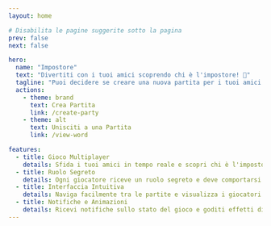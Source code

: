 ```yaml
---
layout: home

# Disabilita le pagine suggerite sotto la pagina
prev: false
next: false

hero:
  name: "Impostore"
  text: "Divertiti con i tuoi amici scoprendo chi è l'impostore! 👀"
  tagline: "Puoi decidere se creare una nuova partita per i tuoi amici oppure unirti a una partita esistente se hai già un codice. Inizia subito a giocare!"
  actions:
    - theme: brand
      text: Crea Partita
      link: /create-party
    - theme: alt
      text: Unisciti a una Partita
      link: /view-word

features:
  - title: Gioco Multiplayer
    details: Sfida i tuoi amici in tempo reale e scopri chi è l'impostore tra voi.
  - title: Ruolo Segreto
    details: Ogni giocatore riceve un ruolo segreto e deve comportarsi di conseguenza.
  - title: Interfaccia Intuitiva
    details: Naviga facilmente tra le partite e visualizza i giocatori grazie a un'interfaccia semplice e chiara.
  - title: Notifiche e Animazioni
    details: Ricevi notifiche sullo stato del gioco e goditi effetti divertenti come coriandoli alla scoperta dell'impostore.
---
```

